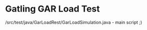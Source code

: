 Gatling GAR Load Test
============================================
/src/test/java/GarLoadRest/GarLoadSimulation.java - main script ;)

